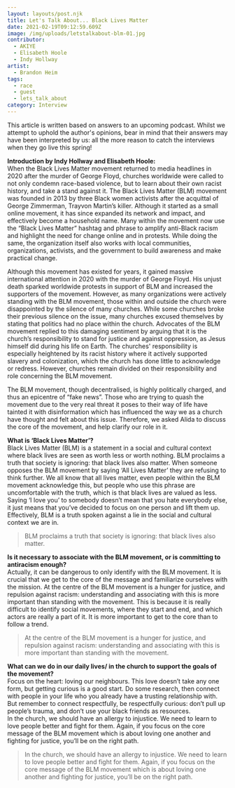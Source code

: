 ```yaml
---
layout: layouts/post.njk
title: Let's Talk About... Black Lives Matter
date: 2021-02-19T09:12:59.609Z
image: /img/uploads/letstalkabout-blm-01.jpg
contributor:
  - AKIYE
  - Elisabeth Hoole
  - Indy Hollway
artist:
  - Brandon Heim
tags:
  - race
  - guest
  - lets_talk_about
category: Interview
---
```

This article is written based on answers to an upcoming podcast. Whilst we attempt to uphold the author's opinions, bear in mind that their answers may have been interpreted by us: all the more reason to catch the interviews when they go live this spring!

**Introduction by Indy Hollway and Elisabeth Hoole:**\
When the Black Lives Matter movement returned to media headlines in 2020 after the murder of George Floyd, churches worldwide were called to not only condemn race-based violence, but to learn about their own racist history, and take a stand against it. 
The Black Lives Matter (BLM) movement was founded in 2013 by three Black women activists after the acquittal of George Zimmerman, Trayvon Martin’s killer. Although it started as a small online movement, it has since expanded its network and impact, and effectively become a household name. Many within the movement now use the “Black Lives Matter” hashtag and phrase to amplify anti-Black racism and highlight the need for change online and in protests. While doing the same, the organization itself also works with local communities, organizations, activists, and the government to build awareness and make practical change.

Although this movement has existed for years, it gained massive international attention in 2020 with the murder of George Floyd. His unjust death sparked worldwide protests in support of BLM and increased the supporters of the movement. However, as many organizations were actively standing with the BLM movement, those within and outside the church were disappointed by the silence of many churches. While some churches broke their previous silence on the issue, many churches excused themselves by stating that politics had no place within the church. Advocates of the BLM movement replied to this damaging sentiment by arguing that it is the church’s responsibility to stand for justice and against oppression, as Jesus himself did during his life on Earth. The churches' responsibility is especially heightened by its racist history where it actively supported slavery and colonization, which the church has done little to acknowledge or redress. However, churches remain divided on their responsibility and role concerning the BLM movement. 

The BLM movement, though decentralised, is highly politically charged, and thus an epicentre of “fake news”. Those who are trying to quash the movement due to the very real threat it poses to their way of life have tainted it with disinformation which has influenced the way we as a church have thought and felt about this issue. Therefore, we asked Alida to discuss the core of the movement, and help clarify our role in it. 

**What is ‘Black Lives Matter’?**\
Black Lives Matter (BLM) is a statement in a social and cultural context where black lives are seen as worth less or worth nothing. BLM proclaims a truth that society is ignoring: that black lives also matter. When someone opposes the BLM movement by saying ‘All Lives Matter’ they are refusing to think further. We all know that all lives matter, even people within the BLM movement acknowledge this, but people who use this phrase are uncomfortable with the truth, which is that black lives are valued as less. Saying ‘I love you’ to somebody doesn’t mean that you hate everybody else, it just means that you’ve decided to focus on one person and lift them up. Effectively, BLM is a truth spoken against a lie in the social and cultural context we are in.

> BLM proclaims a truth that society is ignoring: that black lives also matter.

**Is it necessary to associate with the BLM movement, or is committing to antiracism enough?**\
Actually, it can be dangerous to only identify with the BLM movement. It is crucial that we get to the core of the message and familiarize ourselves with the mission. At the centre of the BLM movement is a hunger for justice, and repulsion against racism: understanding and associating with this is more important than standing with the movement. This is because it is really difficult to identify social movements, where they start and end, and which actors are really a part of it. It is more important to get to the core than to follow a trend. 

> At the centre of the BLM movement is a hunger for justice, and repulsion against racism: understanding and associating with this is more important than standing with the movement.

**What can we do in our daily lives/ in the church to support the goals of the movement?**\
Focus on the heart: loving our neighbours. This love doesn’t take any one form, but getting curious is a good start. Do some research, then connect with people in your life who you already have a trusting relationship with. But remember to connect respectfully, be respectfully curious: don’t pull up people’s trauma, and don’t use your black friends as resources. \
In the church, we should have an allergy to injustice. We need to learn to love people better and fight for them. Again, if you focus on the core message of the BLM movement which is about loving one another and fighting for justice, you’ll be on the right path.

> In the church, we should have an allergy to injustice. We need to learn to love people better and fight for them. Again, if you focus on the core message of the BLM movement which is about loving one another and fighting for justice, you’ll be on the right path.
